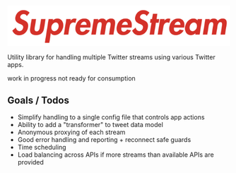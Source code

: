 <p align="center">
  <!-- lol -->
  <img src="https://raw.githubusercontent.com/mannynotfound/supreme-stream/master/ss-logo.png" />
</p>

Utility library for handling multiple Twitter streams using various Twitter apps.

work in progress not ready for consumption

## Goals / Todos

* Simplify handling to a single config file that controls app actions
* Ability to add a "transformer" to tweet data model
* Anonymous proxying of each stream
* Good error handling and reporting + reconnect safe guards
* Time scheduling 
* Load balancing across APIs if more streams than available APIs are provided
